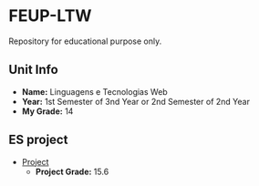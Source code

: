 # FEUP-LTW
Repository for educational purpose only.

## Unit Info
- __Name:__ Linguagens e Tecnologias Web
- __Year:__ 1st Semester of 3nd Year or 2nd Semester of 2nd Year
- __My Grade:__ 14

## ES project
- [Project](project/) 
  - __Project Grade:__ 15.6
